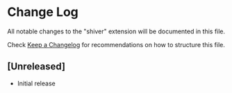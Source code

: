 # Change Log

All notable changes to the "shiver" extension will be documented in this file.

Check [Keep a Changelog](http://keepachangelog.com/) for recommendations on how to structure this file.

## [Unreleased]

- Initial release
